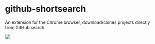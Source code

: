 # github-shortsearch
An extension for the Chrome browser, download/clones projects directly from GitHub search.

<img src="https://i.ibb.co/XCnd6KR/image.png">

